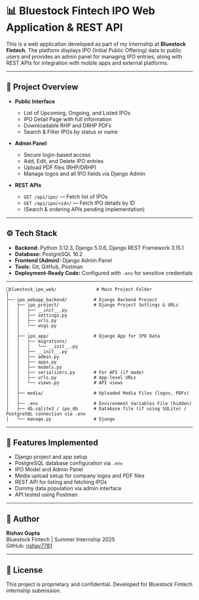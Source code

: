 # 📊 Bluestock Fintech IPO Web Application & REST API

This is a web application developed as part of my internship at **Bluestock Fintech**. The platform displays IPO (Initial Public Offering) data to public users and provides an admin panel for managing IPO entries, along with REST APIs for integration with mobile apps and external platforms.

---

## 📌 Project Overview

- **Public Interface**
  - List of Upcoming, Ongoing, and Listed IPOs
  - IPO Detail Page with full information
  - Downloadable RHP and DRHP PDFs
  - Search & Filter IPOs by status or name

- **Admin Panel**
  - Secure login-based access
  - Add, Edit, and Delete IPO entries
  - Upload PDF files (RHP/DRHP)
  - Manage logos and all IPO fields via Django Admin

- **REST APIs**
  - `GET /api/ipo/` — Fetch list of IPOs
  - `GET /api/ipo/<id>/` — Fetch IPO details by ID
  - (Search & ordering APIs pending implementation)

---

## ⚙️ Tech Stack

- **Backend:** Python 3.12.3, Django 5.0.6, Django REST Framework 3.15.1
- **Database:** PostgreSQL 16.2
- **Frontend (Admin):** Django Admin Panel
- **Tools:** Git, GitHub, Postman
- **Deployment-Ready Code:** Configured with `.env` for sensitive credentials

---
```
📁bluestock_ipo_web/               # Main Project Folder
│
├── ipo_webapp_backend/          # Django Backend Project
│   ├── ipo_project/             # Django Project Settings & URLs
│   │   ├── __init__.py
│   │   ├── settings.py
│   │   ├── urls.py
│   │   └── wsgi.py
│   │
│   ├── ipo_app/                 # Django App for IPO Data
│   │   ├── migrations/
│   │   │   └── __init__.py
│   │   ├── __init__.py
│   │   ├── admin.py
│   │   ├── apps.py
│   │   ├── models.py
│   │   ├── serializers.py       # For API (if made)
│   │   ├── urls.py              # App-level URLs
│   │   └── views.py             # API views
│   │
│   ├── media/                   # Uploaded Media Files (logos, PDFs)
│   │
│   ├── .env                     # Environment Variables File (hidden)
│   ├── db.sqlite3 / ipo_db      # Database file (if using SQLite) / PostgreSQL connection via .env
│   └── manage.py                # Django

```
---

## 📑 Features Implemented

- Django project and app setup
- PostgreSQL database configuration via `.env`
- IPO Model and Admin Panel
- Media upload setup for company logos and PDF files
- REST API for listing and fetching IPOs
- Dummy data population via admin interface
- API tested using Postman

---



## 👤 Author

**Rishav Gupta**  
Bluestock Fintech | Summer Internship 2025  
GitHub: [rishav7781](https://github.com/rishav7781)

---

## 📜 License

This project is proprietary and confidential. Developed for Bluestock Fintech internship submission.

